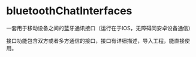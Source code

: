 # bluetoothChatInterfaces

一套用于移动设备之间的蓝牙通讯接口（运行在于IOS，无障碍同安卓设备通信）

接口功能包含双方或者多方通信的接口，接口有详细描述，导入工程，能直接使用。
